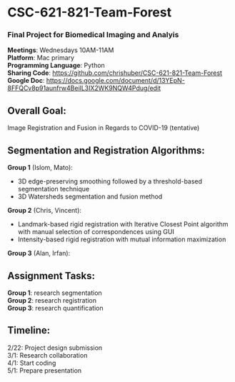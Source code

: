 # CSC-621-821-Team-Forest
### Final Project for Biomedical Imaging and Analyis

**Meetings**: Wednesdays 10AM-11AM\
**Platform**: Mac primary\
**Programming Language**: Python\
**Sharing Code**: https://github.com/chrishuber/CSC-621-821-Team-Forest \
**Google Doc**: https://docs.google.com/document/d/13YEpN-8FFQCv8p91aunfrw4BeilL3IX2WK9NQW4Pdug/edit

## Overall Goal:
Image Registration and Fusion in Regards to COVID-19 (tentative)

## Segmentation and Registration Algorithms:
**Group 1** (Islom, Mato): 
<ul><li>3D edge-preserving smoothing followed by a threshold-based segmentation technique</li><li>3D Watersheds segmentation and fusion method</li></ul>

**Group 2** (Chris, Vincent): 
<ul><li>Landmark-based rigid registration with Iterative Closest Point algorithm with manual selection of correspondences using GUI</li><li>Intensity-based rigid registration with mutual information maximization</li></ul>

**Group 3** (Alan, Irfan): 

## Assignment Tasks:
**Group 1**: research segmentation\
**Group 2**: research registration\
**Group 3**: research quantification

## Timeline:
2/22: Project design submission\
3/1: Research collaboration\
4/1: Start coding\
5/1: Prepare presentation
